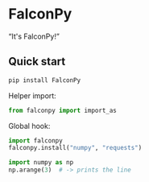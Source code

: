 # FalconPy

“It's FalconPy!”

## Quick start

```bash
pip install FalconPy
```

Helper import:
```python
from falconpy import import_as
```

Global hook:
```python
import falconpy
falconpy.install("numpy", "requests")

import numpy as np
np.arange(3)  # -> prints the line
```
